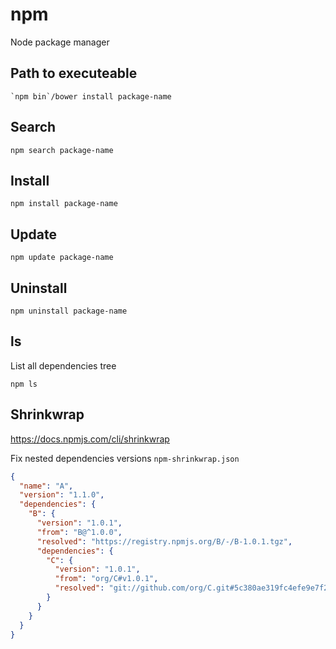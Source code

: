 # npm

Node package manager

## Path to executeable

    `npm bin`/bower install package-name

## Search

    npm search package-name

## Install

    npm install package-name

## Update

    npm update package-name

## Uninstall

    npm uninstall package-name

## ls

List all dependencies tree

    npm ls

## Shrinkwrap

<https://docs.npmjs.com/cli/shrinkwrap>

Fix nested dependencies versions `npm-shrinkwrap.json`

```json
{
  "name": "A",
  "version": "1.1.0",
  "dependencies": {
    "B": {
      "version": "1.0.1",
      "from": "B@^1.0.0",
      "resolved": "https://registry.npmjs.org/B/-/B-1.0.1.tgz",
      "dependencies": {
        "C": {
          "version": "1.0.1",
          "from": "org/C#v1.0.1",
          "resolved": "git://github.com/org/C.git#5c380ae319fc4efe9e7f2d9c78b0faa588fd99b4"
        }
      }
    }
  }
}
```
